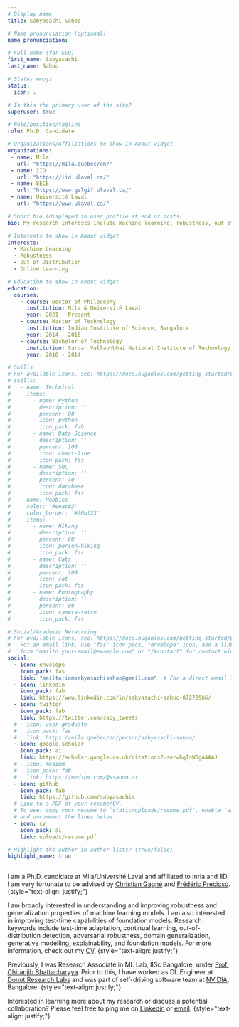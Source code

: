 ```yaml
---
# Display name
title: Sabyasachi Sahoo

# Name pronunciation (optional)
name_pronunciation:

# Full name (for SEO)
first_name: Sabyasachi
last_name: Sahoo

# Status emoji
status:
  icon: ☕️

# Is this the primary user of the site?
superuser: true

# Role/position/tagline
role: Ph.D. Candidate

# Organizations/Affiliations to show in About widget
organizations:
 - name: Mila
   url: "https://mila.quebec/en/"
 - name: IID
   url: "https://iid.ulaval.ca/"
 - name: EECE
   url: "https://www.gelgif.ulaval.ca/"
 - name: Université Laval
   url: "https://www.ulaval.ca/"

# Short bio (displayed in user profile at end of posts)
bio: My research interests include machine learning, robustness, out of distribution and online learning.

# Interests to show in About widget
interests:
  - Machine Learning
  - Robustness
  - Out of Distribution
  - Online Learning

# Education to show in About widget
education:
  courses:
    - course: Doctor of Philosophy
      institution: Mila & Université Laval
      year: 2021 - Present
    - course: Master of Technology
      institution: Indian Institute of Science, Bangalore
      year: 2014 - 2016
    - course: Bachelor of Technology
      institution: Sardar Vallabhbhai National Institute of Technology, Surat
      year: 2010 - 2014

# Skills
# For available icons, see: https://docs.hugoblox.com/getting-started/page-builder/#icons
# skills:
#   - name: Technical
#     items:
#       - name: Python
#         description: ''
#         percent: 80
#         icon: python
#         icon_pack: fab
#       - name: Data Science
#         description: ''
#         percent: 100
#         icon: chart-line
#         icon_pack: fas
#       - name: SQL
#         description: ''
#         percent: 40
#         icon: database
#         icon_pack: fas
#   - name: Hobbies
#     color: '#eeac02'
#     color_border: '#f0bf23'
#     items:
#       - name: Hiking
#         description: ''
#         percent: 60
#         icon: person-hiking
#         icon_pack: fas
#       - name: Cats
#         description: ''
#         percent: 100
#         icon: cat
#         icon_pack: fas
#       - name: Photography
#         description: ''
#         percent: 80
#         icon: camera-retro
#         icon_pack: fas

# Social/Academic Networking
# For available icons, see: https://docs.hugoblox.com/getting-started/page-builder/#icons
#   For an email link, use "fas" icon pack, "envelope" icon, and a link in the
#   form "mailto:your-email@example.com" or "/#contact" for contact widget.
social:
  - icon: envelope
    icon_pack: fas
    link: "mailto:iamsabyasachisahoo@gmail.com"  # For a direct email link, use "mailto:test@example.org" or '/#contact'.
  - icon: linkedin
    icon_pack: fab
    link: https://www.linkedin.com/in/sabyasachi-sahoo-872789b6/
  - icon: twitter
    icon_pack: fab
    link: https://twitter.com/saby_tweets
  # - icon: user-graduate
  #   icon_pack: fas
  #   link: https://mila.quebec/en/person/sabyasachi-sahoo/
  - icon: google-scholar
    icon_pack: ai
    link: https://scholar.google.co.uk/citations?user=hgTsWBgAAAAJ
  # - icon: medium
  #   icon_pack: fab
  #   link: https://medium.com/@ssahoo.ai
  - icon: github
    icon_pack: fab
    link: https://github.com/sabyasachis
  # Link to a PDF of your resume/CV.
  # To use: copy your resume to `static/uploads/resume.pdf`, enable `ai` icons in `params.yaml`,
  # and uncomment the lines below.
  - icon: cv
    icon_pack: ai
    link: uploads/resume.pdf

# Highlight the author in author lists? (true/false)
highlight_name: true
---
```


I am a Ph.D. candidate at Mila/Université Laval and affiliated to Inria and IID. I am very fortunate to be advised by [Christian Gagné](http://vision.gel.ulaval.ca/~cgagne/) and [Frédéric Precioso](https://www.i3s.unice.fr/~precioso/).
{style="text-align: justify;"}

<!-- Currently, my research is focused on developing reliable foundation models, including LLMs, VLMs, and ViTs. I am interested in improving the zero-shot generalization capabilities of pretrained models across diverse datasets and improving the performance of LORA-style fine-tuning while minimizing catastrophic forgetting. I am also exploring novel methods for mechanistic interpretability and improving defense against adversarial attacks.
{style="text-align: justify;"} -->
<!-- In my research journey so far, I have published 4 papers in top-tier conferences and journals and 2 in workshops. Additionally, I have 3 papers currently under review. -->

I am broadly interested in understanding and improving robustness and generalization properties of machine learning models. I am also interested in improving test-time capabilities of foundation models.
Research keywords include test-time adaptation, continual learning, out-of-distribution detection, adversarial robustness, domain generalization, generative modelling, explainability, and foundation models. For more information, check out my [CV](uploads/resume.pdf).
{style="text-align: justify;"}

Previously, I was Research Associate in ML Lab, IISc Bangalore, under [Prof. Chiranjib Bhattacharyya](https://www.csa.iisc.ac.in/~chiru/).  Prior to this, I have worked as DL Engineer at [Donut Research Labs](https://www.icecreamlabs.com/) and was part of self-driving software team at [NVIDIA](https://www.nvidia.com/en-in/), Bangalore.
{style="text-align: justify;"}

<!-- My industry experience has allowed me to hone my skills in developing version-controlled, well-documented codebases. I have also had the opportunity to collaborate with multidisciplinary teams to enhance the performance of deep learning models in production environments. -->

<!-- (I am looking for research internships.) -->

Interested in learning more about my research or discuss a potential collaboration? Please feel free to ping me on [Linkedin](https://www.linkedin.com/in/sabyasachi-sahoo-872789b6/) or [email](mailto:iamsabyasachisahoo@gmail.com).
{style="text-align: justify;"}